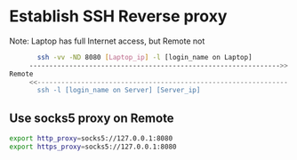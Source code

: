 # Establish SSH Reverse proxy
Note: Laptop has full Internet access, but Remote not

```bash
       ssh -vv -ND 8080 [Laptop_ip] -l [login_name on Laptop]
     --------------------------------------------------------------->>
Remote                                                                  Laptop
     <<---------------------------------------------------------------
       ssh -l [login_name on Server] [Server_ip]
```

## Use socks5 proxy on Remote
```bash
export http_proxy=socks5://127.0.0.1:8080
export https_proxy=socks5://127.0.0.1:8080
```
